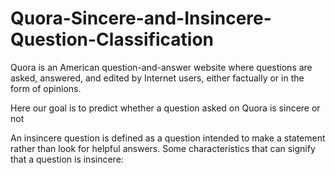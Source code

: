 # Quora-Sincere-and-Insincere-Question-Classification


Quora is an American question-and-answer website where questions are asked, answered, and edited by Internet users, either factually or in the form of opinions.

Here our goal is to predict whether a question asked on Quora is sincere or not

An insincere question is defined as a question intended to make a statement rather than look for helpful answers. Some characteristics that can signify that a question is insincere:
